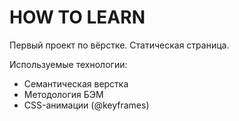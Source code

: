 # HOW TO LEARN

Первый проект по вёрстке. Статическая страница.

Используемые технологии:
- Семантическая верстка
- Методология БЭМ
- CSS-анимации (@keyframes)
